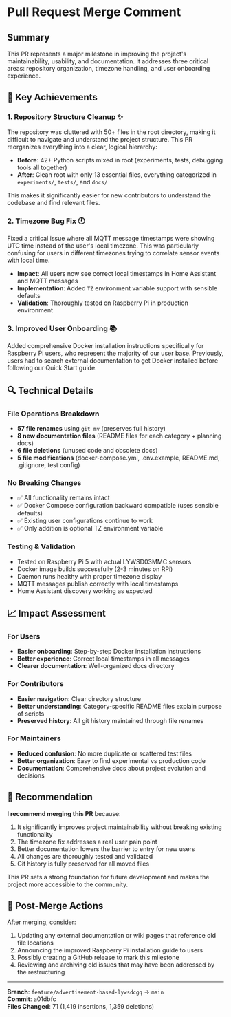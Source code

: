 # Pull Request Merge Comment

## Summary

This PR represents a major milestone in improving the project's maintainability, usability, and documentation. It addresses three critical areas: repository organization, timezone handling, and user onboarding experience.

## 🎯 Key Achievements

### 1. Repository Structure Cleanup ✨
The repository was cluttered with 50+ files in the root directory, making it difficult to navigate and understand the project structure. This PR reorganizes everything into a clear, logical hierarchy:

- **Before**: 42+ Python scripts mixed in root (experiments, tests, debugging tools all together)
- **After**: Clean root with only 13 essential files, everything categorized in `experiments/`, `tests/`, and `docs/`

This makes it significantly easier for new contributors to understand the codebase and find relevant files.

### 2. Timezone Bug Fix 🕐
Fixed a critical issue where all MQTT message timestamps were showing UTC time instead of the user's local timezone. This was particularly confusing for users in different timezones trying to correlate sensor events with local time.

- **Impact**: All users now see correct local timestamps in Home Assistant and MQTT messages
- **Implementation**: Added `TZ` environment variable support with sensible defaults
- **Validation**: Thoroughly tested on Raspberry Pi in production environment

### 3. Improved User Onboarding 📚
Added comprehensive Docker installation instructions specifically for Raspberry Pi users, who represent the majority of our user base. Previously, users had to search external documentation to get Docker installed before following our Quick Start guide.

## 🔍 Technical Details

### File Operations Breakdown
- **57 file renames** using `git mv` (preserves full history)
- **8 new documentation files** (README files for each category + planning docs)
- **6 file deletions** (unused code and obsolete docs)
- **5 file modifications** (docker-compose.yml, .env.example, README.md, .gitignore, test config)

### No Breaking Changes
- ✅ All functionality remains intact
- ✅ Docker Compose configuration backward compatible (uses sensible defaults)
- ✅ Existing user configurations continue to work
- ✅ Only addition is optional TZ environment variable

### Testing & Validation
- Tested on Raspberry Pi 5 with actual LYWSD03MMC sensors
- Docker image builds successfully (2-3 minutes on RPi)
- Daemon runs healthy with proper timezone display
- MQTT messages publish correctly with local timestamps
- Home Assistant discovery working as expected

## 📈 Impact Assessment

### For Users
- **Easier onboarding**: Step-by-step Docker installation instructions
- **Better experience**: Correct local timestamps in all messages
- **Clearer documentation**: Well-organized docs directory

### For Contributors
- **Easier navigation**: Clear directory structure
- **Better understanding**: Category-specific README files explain purpose of scripts
- **Preserved history**: All git history maintained through file renames

### For Maintainers
- **Reduced confusion**: No more duplicate or scattered test files
- **Better organization**: Easy to find experimental vs production code
- **Documentation**: Comprehensive docs about project evolution and decisions

## 🚀 Recommendation

**I recommend merging this PR** because:

1. It significantly improves project maintainability without breaking existing functionality
2. The timezone fix addresses a real user pain point
3. Better documentation lowers the barrier to entry for new users
4. All changes are thoroughly tested and validated
5. Git history is fully preserved for all moved files

This PR sets a strong foundation for future development and makes the project more accessible to the community.

## 📝 Post-Merge Actions

After merging, consider:
1. Updating any external documentation or wiki pages that reference old file locations
2. Announcing the improved Raspberry Pi installation guide to users
3. Possibly creating a GitHub release to mark this milestone
4. Reviewing and archiving old issues that may have been addressed by the restructuring

---

**Branch**: `feature/advertisement-based-lywsdcgq` → `main`  
**Commit**: a01dbfc  
**Files Changed**: 71 (1,419 insertions, 1,359 deletions)
